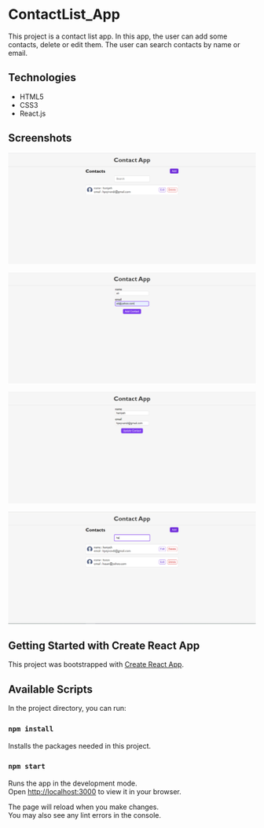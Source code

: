 # ContactList_App

This project is a contact list app. In this app, the user can add some contacts, delete or edit them. The user can search contacts by name or email.

## Technologies

- HTML5
- CSS3
- React.js

## Screenshots

![1.PNG](screenshots/1.PNG)

![2.PNG](screenshots/2.PNG)

![3.PNG](screenshots/3.PNG)

![4.PNG](screenshots/4.PNG)

## Getting Started with Create React App

This project was bootstrapped with [Create React App](https://github.com/facebook/create-react-app).

## Available Scripts

In the project directory, you can run:

### `npm install`

Installs the packages needed in this project.

### `npm start`

Runs the app in the development mode.\
Open [http://localhost:3000](http://localhost:3000) to view it in your browser.

The page will reload when you make changes.\
You may also see any lint errors in the console.

